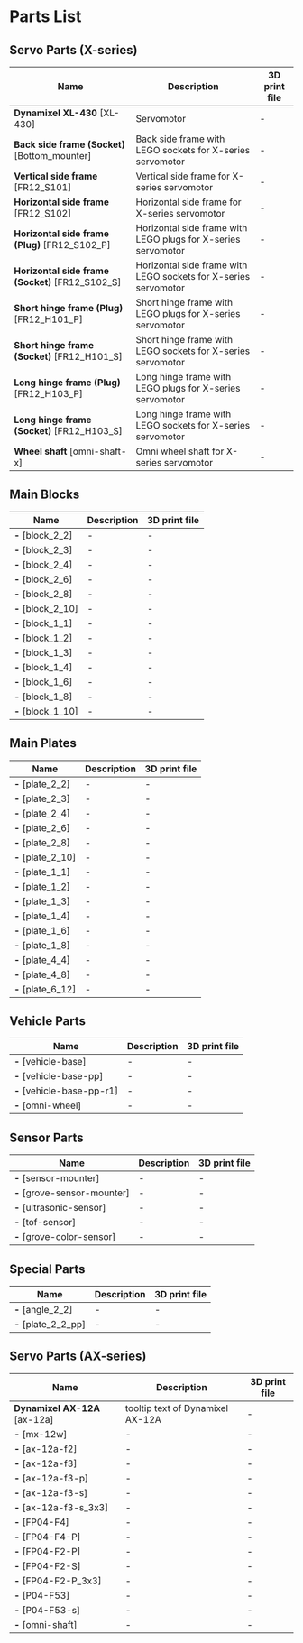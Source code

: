 # Parts List

## Servo Parts (X-series)
| Name | Description | 3D print file |
| --- | --- | --- |
| **Dynamixel XL-430** [XL-430] | Servomotor | - |
| **Back side frame (Socket)** [Bottom_mounter] | Back side frame with LEGO sockets for X-series servomotor | - |
| **Vertical side frame** [FR12_S101] | Vertical side frame for X-series servomotor | - |
| **Horizontal side frame** [FR12_S102] | Horizontal side frame for X-series servomotor | - |
| **Horizontal side frame (Plug)** [FR12_S102_P] | Horizontal side frame with LEGO plugs for X-series servomotor | - |
| **Horizontal side frame (Socket)** [FR12_S102_S] | Horizontal side frame with LEGO sockets for X-series servomotor | - |
| **Short hinge frame (Plug)** [FR12_H101_P] | Short hinge frame with LEGO plugs for X-series servomotor | - |
| **Short hinge frame (Socket)** [FR12_H101_S] | Short hinge frame with LEGO sockets for X-series servomotor | - |
| **Long hinge frame (Plug)** [FR12_H103_P] | Long hinge frame with LEGO plugs for X-series servomotor | - |
| **Long hinge frame (Socket)** [FR12_H103_S] | Long hinge frame with LEGO sockets for X-series servomotor | - |
| **Wheel shaft** [omni-shaft-x] | Omni wheel shaft for X-series servomotor | - |

## Main Blocks
| Name | Description | 3D print file |
| --- | --- | --- |
| **-** [block_2_2] | - | - |
| **-** [block_2_3] | - | - |
| **-** [block_2_4] | - | - |
| **-** [block_2_6] | - | - |
| **-** [block_2_8] | - | - |
| **-** [block_2_10] | - | - |
| **-** [block_1_1] | - | - |
| **-** [block_1_2] | - | - |
| **-** [block_1_3] | - | - |
| **-** [block_1_4] | - | - |
| **-** [block_1_6] | - | - |
| **-** [block_1_8] | - | - |
| **-** [block_1_10] | - | - |

## Main Plates
| Name | Description | 3D print file |
| --- | --- | --- |
| **-** [plate_2_2] | - | - |
| **-** [plate_2_3] | - | - |
| **-** [plate_2_4] | - | - |
| **-** [plate_2_6] | - | - |
| **-** [plate_2_8] | - | - |
| **-** [plate_2_10] | - | - |
| **-** [plate_1_1] | - | - |
| **-** [plate_1_2] | - | - |
| **-** [plate_1_3] | - | - |
| **-** [plate_1_4] | - | - |
| **-** [plate_1_6] | - | - |
| **-** [plate_1_8] | - | - |
| **-** [plate_4_4] | - | - |
| **-** [plate_4_8] | - | - |
| **-** [plate_6_12] | - | - |

## Vehicle Parts
| Name | Description | 3D print file |
| --- | --- | --- |
| **-** [vehicle-base] | - | - |
| **-** [vehicle-base-pp] | - | - |
| **-** [vehicle-base-pp-r1] | - | - |
| **-** [omni-wheel] | - | - |

## Sensor Parts
| Name | Description | 3D print file |
| --- | --- | --- |
| **-** [sensor-mounter] | - | - |
| **-** [grove-sensor-mounter] | - | - |
| **-** [ultrasonic-sensor] | - | - |
| **-** [tof-sensor] | - | - |
| **-** [grove-color-sensor] | - | - |

## Special Parts
| Name | Description | 3D print file |
| --- | --- | --- |
| **-** [angle_2_2] | - | - |
| **-** [plate_2_2_pp] | - | - |

## Servo Parts (AX-series)
| Name | Description | 3D print file |
| --- | --- | --- |
| **Dynamixel AX-12A** [ax-12a] | tooltip text of Dynamixel AX-12A | - |
| **-** [mx-12w] | - | - |
| **-** [ax-12a-f2] | - | - |
| **-** [ax-12a-f3] | - | - |
| **-** [ax-12a-f3-p] | - | - |
| **-** [ax-12a-f3-s] | - | - |
| **-** [ax-12a-f3-s_3x3] | - | - |
| **-** [FP04-F4] | - | - |
| **-** [FP04-F4-P] | - | - |
| **-** [FP04-F2-P] | - | - |
| **-** [FP04-F2-S] | - | - |
| **-** [FP04-F2-P_3x3] | - | - |
| **-** [P04-F53] | - | - |
| **-** [P04-F53-s] | - | - |
| **-** [omni-shaft] | - | - |

